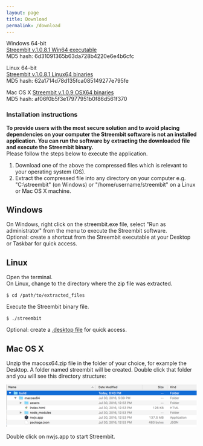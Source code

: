 ```yaml
---
layout: page
title: Download
permalink: /download
---
```


Windows 64-bit        
[Streembit v.1.0.8.1 Win64 executable](http://streembit.github.io/downloads/streembit_win64.zip)      
MD5 hash: 6d31091365b63da728b4220e6e4b6cfc  

Linux 64-bit        
[Streembit v.1.0.8.1 Linux64 binaries](http://streembit.github.io/downloads/streembit_linux64.zip)      
MD5 hash: 62a1714d78d135fca085149277e795fe  

Mac OS X
[Streembit v.1.0.9 OSX64 binaries](http://streembit.github.io/downloads/streembit_macosx64.zip)   
MD5 hash: af06f0b5f3e17977951b0f86d561f370


### Installation instructions
**To provide users with the most secure solution and to avoid placing dependencies on your computer the Streembit software is not an installed application. You can run the software by extracting the downloaded file and execute the Streembit binary.**   
Please follow the steps below to execute the application.

1. Download one of the above the compressed files which is relevant to your operating system (OS).
2. Extract the compressed file into any directory on your computer e.g. "C:\streembit" (on Windows) or "/home/username/streembit" on a Linux or Mac OS X machine.

Windows
-------
On Windows, right click on the streembit.exe file, select "Run as administrator" from the menu to execute the Streembit software.   
Optional: create a shortcut from the Streembit executable at your Desktop or Taskbar for quick access.


Linux
-----
Open the terminal.    
On Linux, change to the directory where the zip file was extracted.   

```
$ cd /path/to/extracted_files
```     

Execute the Streembit binary file.  

```
$ ./streembit
```   

Optional: create a [.desktop file](https://wiki.archlinux.org/index.php/Desktop_entries) for quick access.

Mac OS X
--------
Unzip the macosx64.zip file in the folder of your choice, for example the Desktop. A folder named streembit will be created. Double click that folder and you will see this directory structure:

![Streembit app](img/streembit.png)

Double click on nwjs.app to start Streembit.
